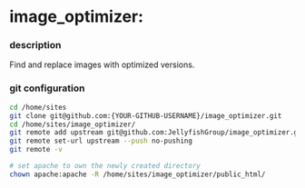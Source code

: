 # image_optimizer:

### description
Find and replace images with optimized versions. 

### git configuration
```bash
cd /home/sites
git clone git@github.com:{YOUR-GITHUB-USERNAME}/image_optimizer.git
cd /home/sites/image_optimizer/
git remote add upstream git@github.com:JellyfishGroup/image_optimizer.git
git remote set-url upstream --push no-pushing
git remote -v

# set apache to own the newly created directory
chown apache:apache -R /home/sites/image_optimizer/public_html/
```
